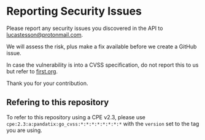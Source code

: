 # Reporting Security Issues

Please report any security issues you discovered in the API to lucastesson@protonmail.com.

We will assess the risk, plus make a fix available before we create a GitHub issue.

In case the vulnerability is into a CVSS specification, do not report this to us but refer to [first.org](https://www.first.org/contact).

Thank you for your contribution.

## Refering to this repository

To refer to this repository using a CPE v2.3, please use `cpe:2.3:a:pandatix:go_cvss:*:*:*:*:*:*:*:*` with the `version` set to the tag you are using.
